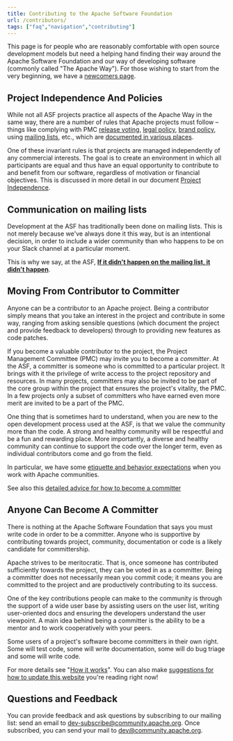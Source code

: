```yaml
---
title: Contributing to the Apache Software Foundation
url: /contributors/
tags: ["faq","navigation","contributing"]
---
```


This page is for people who are reasonably 
comfortable with open source development models but need a helping hand finding 
their way around the Apache Software Foundation and our way of developing software
(commonly called "The Apache Way"). For those wishing to start from
the very beginning, we have a [newcomers page][1].

## Project Independence And Policies

While not all ASF projects practice all aspects of the Apache Way in the same way, there are a number of rules that Apache 
projects must follow – things like complying with PMC 
[release voting][2], [legal policy][3], [brand policy][4], 
using [mailing lists][5], etc., which are [documented in various places][6]. 

One of these invariant rules is that projects are managed
independently of any commercial interests. The goal is to create an
environment in which all participants are equal and thus have an equal
opportunity to contribute to and benefit from our software, regardless
of motivation or financial objectives. This is discussed in more detail
in our document [Project Independence][7].

## Communication on mailing lists

Development at the ASF has traditionally been done on mailing lists.
This is not merely because we've always done it this way, but is an
intentional decision, in order to include a wider community than who
happens to be on your Slack channel at a particular moment.

This is why we say, at the ASF, [**If it didn't happen on the mailing
list, it didn't happen**](/contributors/mailing-lists).

## Moving From Contributor to Committer

Anyone can be a contributor to an Apache project. Being a contributor simply means
that you take an interest in the project and contribute in some way, ranging from asking
sensible questions (which document the project and provide feedback to developers)
through to providing new features as code patches.

If you become a valuable contributor to the project, the Project Management Committee (PMC) may invite you to become
a _committer_. At the ASF, a committer is someone who is
committed to a particular project. It brings with it the privilege of write access to
the project repository and resources. In many projects, committers may also be invited 
to be part of the core group within the project that ensures the project's vitality, the PMC. 
In a few projects only a subset of committers who have earned even more merit are invited to be a part of the PMC.

One thing that is sometimes hard to understand, when you are new to the open 
development process used at the ASF, is that we value the community more than 
the code. A strong and healthy community will be respectful and be a fun and 
rewarding place. More importantly, a diverse and healthy community can 
continue to support the code over the longer term, even as individual 
contributors come and go from the field.

In particular, we have some [etiquette and behavior expectations][8] when 
you work with Apache communities.

See also this [detailed advice for how to become a committer](/contributors/becomingacommitter.html)

## Anyone Can Become A Committer

There is nothing at the Apache Software Foundation that says you must write code 
in order to be a committer. Anyone who is supportive by contributing towards project,
community, documentation or code is a likely candidate for committership.

Apache strives to be meritocratic. That is, once someone has contributed sufficiently 
towards the project, they can be voted in as a committer. Being a committer does not 
necessarily mean you commit code; it means you are committed to the project and are 
productively contributing to its success.

One of the key contributions people can make to the community is through the 
support of a wide user base by assisting users on the user list, writing user-oriented docs and ensuring the developers understand the user viewpoint. 
A main idea behind being a committer is the ability to be a mentor and to work 
cooperatively with your peers.

Some users of a project's software become committers in their own right. Some will test code, 
some will write documentation, some will do bug triage and some will write code.

For more details see "[How it works][9]".  You can also make 
[suggestions for how to update this website][10] you're reading right now!

## Questions and Feedback

You can provide feedback and ask questions by subscribing to our mailing
list: send an email to 
[dev-subscribe@community.apache.org](mailto:dev-subscribe@community.apache.org). Once subscribed, you can send your mail to
[dev@community.apache.org](mailto:dev@community.apache.org).


  [1]: /newcomers/index.html
  [2]: https://www.apache.org/legal/release-policy.html
  [3]: https://www.apache.org/legal/
  [4]: https://www.apache.org/foundation/marks/
  [5]: https://www.apache.org/dev/#mail
  [6]: https://blogs.apache.org/comdev/entry/what_makes_apache_projects_different
  [7]: /projectIndependence.html
  [8]: /contributors/etiquette
  [9]: https://www.apache.org/foundation/how-it-works.html
  [10]: /newbiefaq.html#websitecms
